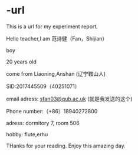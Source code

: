 # -url


This is a url for my experiment report.

Hello teacher,I am 范诗健（Fan，Shijian）

boy

20 years old 

come from Liaoning,Anshan (辽宁鞍山人) 

SID:2017445509（40251071）

email adress: sfan03@qub.ac.uk (就是我发送的这个)

Phone number:（+86）18940272800

adress: dormitory 7, room 506

hobby: flute,erhu


THanks for your reading. Enjoy this amazing day.

